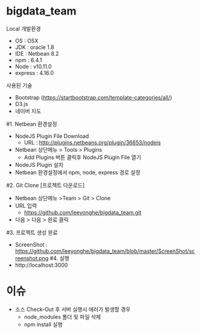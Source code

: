 # bigdata_team

Local 개발환경

 - OS : OSX
 - JDK : oracle 1.8
 - IDE : Netbean 8.2
 - npm : 6.4.1
 - Node : v10.11.0
 - express : 4.16.0
 
사용된 기술
 - Bootstrap (https://startbootstrap.com/template-categories/all/)
 - D3.js
 - 네이버 지도

#1. Netbean 환경설정
 - NodeJS Plugin File Download
   - URL : http://plugins.netbeans.org/plugin/36653/nodejs
 - Netbean 상단메뉴 > Tools > Plugins
   - Add Plugins 버튼 클릭후 NodeJS Plugin File 열기
 - NodeJS Plugin 설치
 - Netbean 환경설정에서 npm, node, express 경로 설정

#2. Git Clone [프로젝트 다운로드]
 - Netbean 상단메뉴 >Team > Git > Clone
 - URL 입력
   - https://github.com/leeyonghe/bigdata_team.git
 - 다음 > 다음 > 완료 클릭
 
#3. 프로젝트 생성 완료
 - ScreenShot : https://github.com/leeyonghe/bigdata_team/blob/master/ScreenShot/screenshot.png
#4. 실행
 - http://localhost:3000
 
# 이슈
 - 소스 Check-Out 후 서버 실행시 에러가 발생할 경우
   - node_modules 폴더 및 파일 삭제
   - npm install 실행
